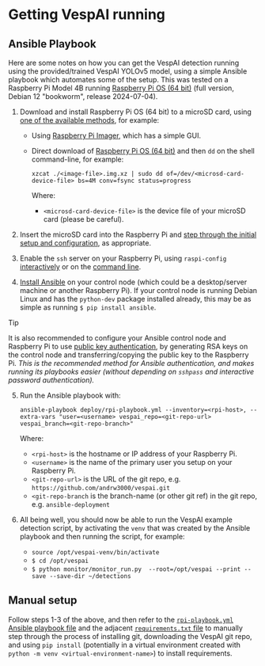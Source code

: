 # Getting VespAI running

## Ansible Playbook

Here are some notes on how you can get the VespAI detection running using the provided/trained VespAI YOLOv5 model, using a simple Ansible playbook which automates some of the setup. This was tested on a Raspberry Pi Model 4B running [Raspberry Pi OS (64 bit)](https://www.raspberrypi.com/software/operating-systems/#raspberry-pi-os-64-bit) (full version, Debian 12 "bookworm", release 2024-07-04).

 1. Download and install Raspberry Pi OS (64 bit) to a microSD card, using [one of the available methods](https://www.raspberrypi.com/documentation/computers/getting-started.html#install-an-operating-system), for example:
    - Using [Raspberry Pi Imager](https://www.raspberrypi.com/documentation/computers/getting-started.html#install-using-imager), which has a simple GUI.
    - Direct download of [Raspberry Pi OS (64 bit)](https://www.raspberrypi.com/software/operating-systems/#raspberry-pi-os-64-bit) and then `dd` on the shell command-line, for example:

	    ```
	    xzcat ./<image-file>.img.xz | sudo dd of=/dev/<microsd-card-device-file> bs=4M conv=fsync status=progress
	    ```

	    Where:
	    - `<microsd-card-device-file>` is the device file of your microSD card (please be careful).

 2. Insert the microSD card into the Raspberry Pi and [step through the initial setup and configuration](https://www.raspberrypi.com/documentation/computers/getting-started.html#set-up-your-raspberry-pi), as appropriate.

 3. Enable the `ssh` server on your Raspberry Pi, using `raspi-config` [interactively](https://www.raspberrypi.com/documentation/computers/configuration.html#ssh) or on the [command line](https://www.raspberrypi.com/documentation/computers/configuration.html#ssh-nonint).

 4. [Install Ansible](https://docs.ansible.com/ansible/latest/installation_guide/intro_installation.html) on your control node (which could be a desktop/server machine or another Raspberry Pi). If your control node is running Debian Linux and has the `python-dev` package installed already, this may be as simple as running `$ pip install ansible`.

> [!TIP]
> It is also recommended to configure your Ansible control node and Raspberry Pi to use [public key authentication](https://help.ubuntu.com/community/SSH/OpenSSH/Keys), by generating RSA keys on the control node and transferring/copying the public key to the Raspberry Pi. _This is the recommended method for Ansible authentication, and makes running its playbooks easier (without depending on `sshpass` and interactive password authentication)._

 5. Run the Ansible playbook with:
	 ```
	 ansible-playbook deploy/rpi-playbook.yml --inventory=<rpi-host>, --extra-vars "user=<username> vespai_repo=<git-repo-url> vespai_branch=<git-repo-branch>"
	 ```

    Where:
    - `<rpi-host>` is the hostname or IP address of your Raspberry Pi.
    - `<username>` is the name of the primary user you setup on your Raspberry Pi.
    - `<git-repo-url>` is the URL of the git repo, e.g. `https://github.com/andrw3000/vespai.git`
    - `<git-repo-branch` is the branch-name (or other git ref) in the git repo, e.g. `ansible-deployment`

  6. All being well, you should now be able to run the VespAI example detection script, by activating the `venv` that was created by the Ansible playbook and then running the script, for example:
     - `source /opt/vespai-venv/bin/activate`
     - `$ cd /opt/vespai`
     - `$ python monitor/monitor_run.py  --root=/opt/vespai --print --save --save-dir ~/detections`

## Manual setup

Follow steps 1-3 of the above, and then refer to the [`rpi-playbook.yml` Ansible playbook file](rpi-playbook.yml) and the adjacent [`requirements.txt` file](requirements.txt) to manually step through the process of installing git, downloading the VespAI git repo, and using `pip install` (potentially in a virtual environment created with `python -m venv <virtual-environment-name>`) to install requirements.